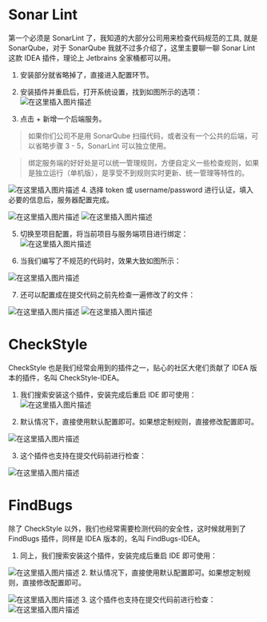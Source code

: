 # Sonar Lint
第一个必须是 SonarLint 了，我知道的大部分公司用来检查代码规范的工具, 就是 SonarQube，对于 SonarQube 我就不过多介绍了，这里主要聊一聊 Sonar Lint 这款 IDEA 插件，理论上 Jetbrains 全家桶都可以用。

1. 安装部分就省略掉了，直接进入配置环节。

2. 安装插件并重启后，打开系统设置，找到如图所示的选项：
![在这里插入图片描述](https://img-blog.csdnimg.cn/20191210095434374.png?x-oss-process=image/watermark,type_ZmFuZ3poZW5naGVpdGk,shadow_10,text_aHR0cHM6Ly9ibG9nLmNzZG4ubmV0L1NvdWxfUHJvZ3JhbW1lcl9Td2g=,size_16,color_FFFFFF,t_70)


3. 点击 + 新增一个后端服务。

>如果你们公司不是用 SonarQube 扫描代码，或者没有一个公共的后端，可以省略步骤 3 - 5，SonarLint 可以独立使用。

>绑定服务端的好好处是可以统一管理规则，方便自定义一些检查规则，如果是独立运行（单机版），是享受不到规则实时更新、统一管理等特性的。

![在这里插入图片描述](https://img-blog.csdnimg.cn/20191210095521269.png?x-oss-process=image/watermark,type_ZmFuZ3poZW5naGVpdGk,shadow_10,text_aHR0cHM6Ly9ibG9nLmNzZG4ubmV0L1NvdWxfUHJvZ3JhbW1lcl9Td2g=,size_16,color_FFFFFF,t_70)
4. 选择 token 或 username/password 进行认证，填入必要的信息后，服务器配置完成。


![在这里插入图片描述](https://img-blog.csdnimg.cn/2019121009554279.png?x-oss-process=image/watermark,type_ZmFuZ3poZW5naGVpdGk,shadow_10,text_aHR0cHM6Ly9ibG9nLmNzZG4ubmV0L1NvdWxfUHJvZ3JhbW1lcl9Td2g=,size_16,color_FFFFFF,t_70)
![在这里插入图片描述](https://img-blog.csdnimg.cn/20191210095600542.png?x-oss-process=image/watermark,type_ZmFuZ3poZW5naGVpdGk,shadow_10,text_aHR0cHM6Ly9ibG9nLmNzZG4ubmV0L1NvdWxfUHJvZ3JhbW1lcl9Td2g=,size_16,color_FFFFFF,t_70)

5. 切换至项目配置，将当前项目与服务端项目进行绑定：
![在这里插入图片描述](https://img-blog.csdnimg.cn/20191210095700179.png?x-oss-process=image/watermark,type_ZmFuZ3poZW5naGVpdGk,shadow_10,text_aHR0cHM6Ly9ibG9nLmNzZG4ubmV0L1NvdWxfUHJvZ3JhbW1lcl9Td2g=,size_16,color_FFFFFF,t_70)


6. 当我们编写了不规范的代码时，效果大致如图所示：

![在这里插入图片描述](https://img-blog.csdnimg.cn/20191210095725409.png?x-oss-process=image/watermark,type_ZmFuZ3poZW5naGVpdGk,shadow_10,text_aHR0cHM6Ly9ibG9nLmNzZG4ubmV0L1NvdWxfUHJvZ3JhbW1lcl9Td2g=,size_16,color_FFFFFF,t_70)

7. 还可以配置成在提交代码之前先检查一遍修改了的文件：

![在这里插入图片描述](https://img-blog.csdnimg.cn/20191210095747155.png?x-oss-process=image/watermark,type_ZmFuZ3poZW5naGVpdGk,shadow_10,text_aHR0cHM6Ly9ibG9nLmNzZG4ubmV0L1NvdWxfUHJvZ3JhbW1lcl9Td2g=,size_16,color_FFFFFF,t_70)
![在这里插入图片描述](https://img-blog.csdnimg.cn/20191210095819106.png?x-oss-process=image/watermark,type_ZmFuZ3poZW5naGVpdGk,shadow_10,text_aHR0cHM6Ly9ibG9nLmNzZG4ubmV0L1NvdWxfUHJvZ3JhbW1lcl9Td2g=,size_16,color_FFFFFF,t_70)


# CheckStyle
CheckStyle 也是我们经常会用到的插件之一，贴心的社区大佬们贡献了 IDEA 版本的插件，名叫 CheckStyle-IDEA。

1. 我们搜索安装这个插件，安装完成后重启 IDE 即可使用：
![在这里插入图片描述](https://img-blog.csdnimg.cn/20191210095928428.png?x-oss-process=image/watermark,type_ZmFuZ3poZW5naGVpdGk,shadow_10,text_aHR0cHM6Ly9ibG9nLmNzZG4ubmV0L1NvdWxfUHJvZ3JhbW1lcl9Td2g=,size_16,color_FFFFFF,t_70)


2. 默认情况下，直接使用默认配置即可。如果想定制规则，直接修改配置即可。

![在这里插入图片描述](https://img-blog.csdnimg.cn/20191210100000864.png?x-oss-process=image/watermark,type_ZmFuZ3poZW5naGVpdGk,shadow_10,text_aHR0cHM6Ly9ibG9nLmNzZG4ubmV0L1NvdWxfUHJvZ3JhbW1lcl9Td2g=,size_16,color_FFFFFF,t_70)

3. 这个插件也支持在提交代码前进行检查：

![在这里插入图片描述](https://img-blog.csdnimg.cn/20191210100022140.png?x-oss-process=image/watermark,type_ZmFuZ3poZW5naGVpdGk,shadow_10,text_aHR0cHM6Ly9ibG9nLmNzZG4ubmV0L1NvdWxfUHJvZ3JhbW1lcl9Td2g=,size_16,color_FFFFFF,t_70)
# FindBugs
除了 CheckStyle 以外，我们也经常需要检测代码的安全性，这时候就用到了 FindBugs 插件，同样是 IDEA 版本的，名叫 FindBugs-IDEA。
1. 同上，我们搜索安装这个插件，安装完成后重启 IDE 即可使用：

![在这里插入图片描述](https://img-blog.csdnimg.cn/20191210100128282.png?x-oss-process=image/watermark,type_ZmFuZ3poZW5naGVpdGk,shadow_10,text_aHR0cHM6Ly9ibG9nLmNzZG4ubmV0L1NvdWxfUHJvZ3JhbW1lcl9Td2g=,size_16,color_FFFFFF,t_70)
2. 默认情况下，直接使用默认配置即可。如果想定制规则，直接修改配置即可。

![在这里插入图片描述](https://img-blog.csdnimg.cn/20191210100211469.png?x-oss-process=image/watermark,type_ZmFuZ3poZW5naGVpdGk,shadow_10,text_aHR0cHM6Ly9ibG9nLmNzZG4ubmV0L1NvdWxfUHJvZ3JhbW1lcl9Td2g=,size_16,color_FFFFFF,t_70)
3. 这个插件也支持在提交代码前进行检查：
![在这里插入图片描述](https://img-blog.csdnimg.cn/20191210100242420.png?x-oss-process=image/watermark,type_ZmFuZ3poZW5naGVpdGk,shadow_10,text_aHR0cHM6Ly9ibG9nLmNzZG4ubmV0L1NvdWxfUHJvZ3JhbW1lcl9Td2g=,size_16,color_FFFFFF,t_70)